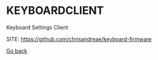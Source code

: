 # KEYBOARDCLIENT
 
 Keyboard Settings Client
 
 SITE: https://github.com/chrisandreae/keyboard-firmware

 [Go back](https://portable-linux-apps.github.io/apps.html)
